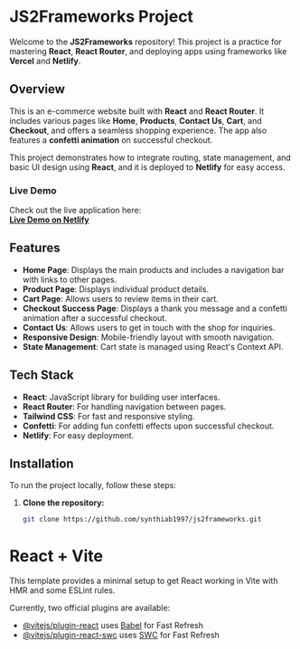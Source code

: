 # JS2Frameworks Project

Welcome to the **JS2Frameworks** repository! This project is a practice for mastering **React**, **React Router**, and deploying apps using frameworks like **Vercel** and **Netlify**.

## Overview

This is an e-commerce website built with **React** and **React Router**. It includes various pages like **Home**, **Products**, **Contact Us**, **Cart**, and **Checkout**, and offers a seamless shopping experience. The app also features a **confetti animation** on successful checkout.

This project demonstrates how to integrate routing, state management, and basic UI design using **React**, and it is deployed to **Netlify** for easy access.

### Live Demo
Check out the live application here:  
**[Live Demo on Netlify](https://67cd8717486bf0521efc89a7--react-frameworks-myshop.netlify.app/)**

## Features

- **Home Page**: Displays the main products and includes a navigation bar with links to other pages.
- **Product Page**: Displays individual product details.
- **Cart Page**: Allows users to review items in their cart.
- **Checkout Success Page**: Displays a thank you message and a confetti animation after a successful checkout.
- **Contact Us**: Allows users to get in touch with the shop for inquiries.
- **Responsive Design**: Mobile-friendly layout with smooth navigation.
- **State Management**: Cart state is managed using React's Context API.

## Tech Stack

- **React**: JavaScript library for building user interfaces.
- **React Router**: For handling navigation between pages.
- **Tailwind CSS**: For fast and responsive styling.
- **Confetti**: For adding fun confetti effects upon successful checkout.
- **Netlify**: For easy deployment.

## Installation

To run the project locally, follow these steps:

1. **Clone the repository:**
   ```sh
   git clone https://github.com/synthiab1997/js2frameworks.git

# React + Vite

This template provides a minimal setup to get React working in Vite with HMR and some ESLint rules.

Currently, two official plugins are available:

- [@vitejs/plugin-react](https://github.com/vitejs/vite-plugin-react/blob/main/packages/plugin-react/README.md) uses [Babel](https://babeljs.io/) for Fast Refresh
- [@vitejs/plugin-react-swc](https://github.com/vitejs/vite-plugin-react-swc) uses [SWC](https://swc.rs/) for Fast Refresh
